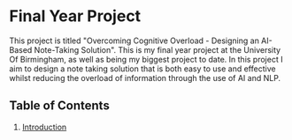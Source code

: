 
# Final Year Project

This project is titled "Overcoming Cognitive Overload - Designing an AI-Based Note-Taking Solution". This is my final year project at the University Of Birmingham, as well as being my biggest project to date. In this project I aim to design a note taking solution that is both easy to use and effective whilst reducing the overload of information through the use of AI and NLP.



## Table of Contents

1. [Introduction](#introduction)  
